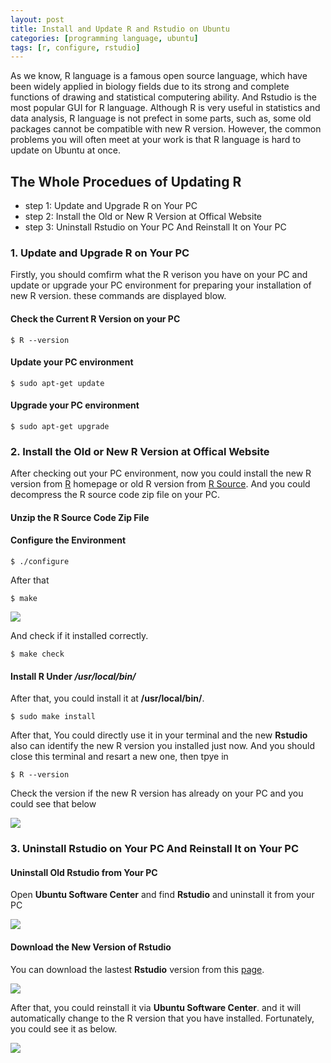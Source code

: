 ```yaml
---
layout: post
title: Install and Update R and Rstudio on Ubuntu
categories: [programming language, ubuntu]
tags: [r, configure, rstudio]
---
```


As we know, R language is a famous open source language, which have been widely applied in biology fields due to its strong and complete functions of drawing and statistical computering ability. And Rstudio is the most popular GUI for R language. Although R is very useful in statistics and data analysis, R language is not prefect in some parts, such as, some old packages cannot be compatible with new R version. However, the common problems you will often meet at your work is that R language is hard to update on Ubuntu at once. 

## The Whole Procedues of Updating R

- step 1: Update and Upgrade R on Your PC
- step 2: Install the Old or New R Version at Offical Website
- step 3: Uninstall Rstudio on Your PC And Reinstall It on Your PC

### 1. Update and Upgrade R on Your PC

Firstly, you should comfirm what the R verison you have on your PC and update or upgrade your PC environment for preparing your installation of new R version. these commands are displayed blow.

#### Check the Current R Version on your PC
```
$ R --version 
```
#### Update your PC environment
```
$ sudo apt-get update 
```
#### Upgrade your PC environment
```
$ sudo apt-get upgrade
```

### 2. Install the Old or New R Version at Offical Website
After checking out your PC environment, now you could install the new R version from [R](http://cran.rstudio.com/) homepage or old R version from [R Source](http://cran.r-project.org/sources.html). And you could decompress the R source code zip file on your PC.

#### Unzip the R Source Code Zip File

#### Configure the Environment 
```
$ ./configure
```
After that

```
$ make
```
![](http://i.imgur.com/EsMVc44.png)

And check if it installed correctly.

```
$ make check
```
#### Install R Under */usr/local/bin/* 

After that, you could install it at **/usr/local/bin/**.

```
$ sudo make install
```
After that, You could directly use it in your terminal and the new **Rstudio** also can identify the new R version you installed just now. And you should close this terminal and resart a new one, then tpye in 

```
$ R --version
```
Check the version if the new R version has already on your PC and you could see that below

![](http://i.imgur.com/8U6lsLp.png)

### 3. Uninstall Rstudio on Your PC And Reinstall It on Your PC

#### Uninstall Old Rstudio from Your PC

Open **Ubuntu Software Center** and find **Rstudio** and uninstall it from your PC

![](http://i.imgur.com/rFBcNzH.png)

#### Download the New Version of Rstudio

You can download the lastest **Rstudio** version from this [page](http://www.rstudio.com/ide/download/desktop).

![](http://i.imgur.com/pYhLnnw.png)

After that, you could reinstall it via **Ubuntu Software Center**. and it will automatically change to the R version that you have installed. Fortunately, you could see it as below.

![](http://i.imgur.com/gM70JYv.png)
